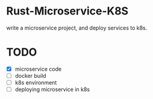 # Rust-Microservice-K8S

write a microservice project, and deploy services to k8s.

# TODO
- [x] microservice code
- [ ] docker build
- [ ] k8s environment
- [ ] deploying microservice in k8s